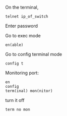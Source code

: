 On the terminal,

    telnet ip_of_switch

Enter password

Go to exec mode

    en(able)

Go to config terminal mode

    config t

Monitoring port:

    en
    config
    term(inal) mon(nitor)

turn it off

    term no mon
